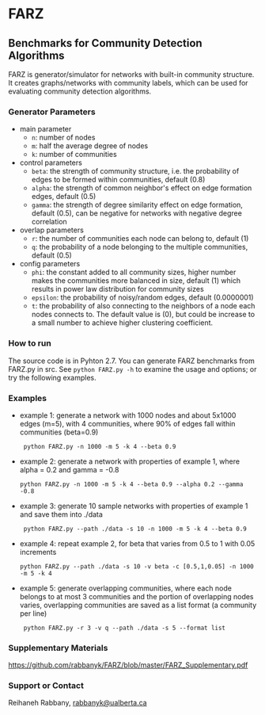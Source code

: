 # FARZ 
## Benchmarks for Community Detection Algorithms

FARZ is generator/simulator for networks with built-in community structure. 
It creates graphs/networks with community labels, which can be used for evaluating community detection algorithms.

### Generator Parameters
* main parameter
   + `n`: number of nodes
   + `m`: half the average degree of nodes
   + `k`: number of communities
* control parameters
   + `beta`: the strength of community structure, i.e. the probability of edges to be formed within communities, default (0.8)
   + `alpha`: the strength of common neighbor's effect on edge formation edges, default (0.5)
   + `gamma`: the strength of degree similarity effect on edge formation, default (0.5), can be negative for networks with negative degree correlation
* overlap parameters
   + `r`: the number of communities each node can belong to, default (1)
   + `q`: the probability of a node belonging to the multiple communities, default (0.5)
* config parameters
   + `phi`: the constant added to all community sizes, higher number makes the communities more balanced in size, default (1) which results in power law distribution for community sizes
   + `epsilon`: the probability of noisy/random edges, default (0.0000001)
   + `t`: the probability of also connecting to the neighbors of a node each nodes connects to. The default value is (0), but could be increase to a small number to achieve higher clustering coefficient. 
 
### How to run
The source code is in Pyhton 2.7. 
You can generate FARZ benchmarks from FARZ.py in src. 
See ` python FARZ.py -h ` to examine the usage and options; or try the following examples.

### Examples
* example 1: generate a network with 1000 nodes and about 5x1000 edges (m=5), with 4 communities, where 90% of edges fall within communities (beta=0.9)

	` python FARZ.py -n 1000 -m 5 -k 4 --beta 0.9`
* example 2: generate a network with properties of example 1, where alpha = 0.2 and gamma = -0.8

	` python FARZ.py -n 1000 -m 5 -k 4 --beta 0.9 --alpha 0.2 --gamma -0.8 `
* example 3: generate 10 sample networks with properties of example 1 and save them into ./data

	` python FARZ.py --path ./data -s 10 -n 1000 -m 5 -k 4 --beta 0.9`
* example 4: repeat example 2, for beta that varies from 0.5 to 1 with 0.05 increments

	` python FARZ.py --path ./data -s 10 -v beta -c [0.5,1,0.05] -n 1000 -m 5 -k 4 `
* example 5: generate overlapping communities, where each node belongs to at most 3 communities and the portion of overlapping nodes varies, overlapping communities are saved as a list format (a community per line)

	` python FARZ.py -r 3 -v q --path ./data -s 5 --format list`

### Supplementary Materials  
<https://github.com/rabbanyk/FARZ/blob/master/FARZ_Supplementary.pdf>

### Support or Contact
Reihaneh Rabbany, rabbanyk@ualberta.ca
